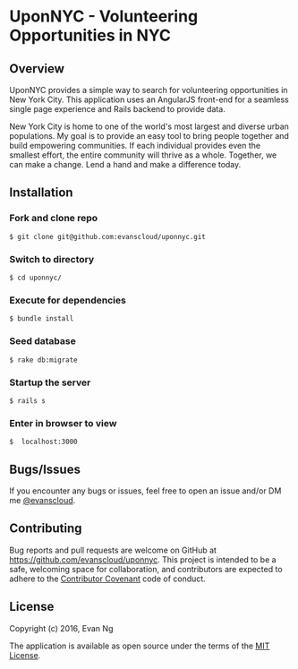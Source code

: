 # UponNYC - Volunteering Opportunities in NYC

## Overview

UponNYC provides a simple way to search for volunteering opportunities in New York City. This application uses an AngularJS front-end for a seamless single page experience and Rails backend to provide data.

New York City is home to one of the world's most largest and diverse urban populations. My goal is to provide an easy tool to bring people together and build empowering communities. If each individual provides even the smallest effort, the entire community will thrive as a whole. Together, we can make a change. Lend a hand and make a difference today.

## Installation

### Fork and clone repo
```
$ git clone git@github.com:evanscloud/uponnyc.git
```

### Switch to directory
```
$ cd uponnyc/
```

### Execute for dependencies
```
$ bundle install
```

### Seed database
```
$ rake db:migrate
```

### Startup the server
```
$ rails s
```

### Enter in browser to view
```
$  localhost:3000
```

## Bugs/Issues

If you encounter any bugs or issues, feel free to open an issue and/or DM me [@evanscloud](https://twitter.com/evanscloud).

## Contributing

Bug reports and pull requests are welcome on GitHub at https://github.com/evanscloud/uponnyc. This project is intended to be a safe, welcoming space for collaboration, and contributors are expected to adhere to the [Contributor Covenant](http://contributor-covenant.org) code of conduct.

## License

Copyright (c) 2016, Evan Ng

The application is available as open source under the terms of the [MIT License](http://opensource.org/licenses/MIT).
